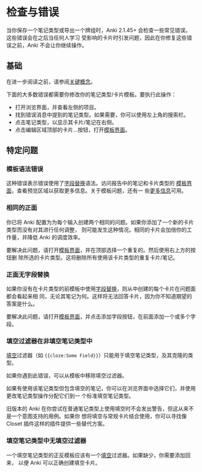 # 检查与错误

<!-- toc -->

当你保存一个笔记类型或导出一个牌组时，Anki 2.1.45+ 会检查一些常见错误。这些错误会在之后当任何人学习
受影响的卡片时引发问题，因此在你修复这些错误之前，Anki 不会让你继续操作。

## 基础

在进一步阅读之前，请参阅[关键概念](../getting-started.md#关键概念)。

下面的大多数错误都需要你修改你的笔记类型/卡片模板。要执行此操作：

- 打开浏览界面，并查看左侧的项目。
- 找到错误消息中提到的笔记类型。如果需要，你可以使用左上角的搜索栏。
- 点击笔记类型，以显示其卡片/笔记在右侧。
- 点击编辑区域顶部的卡片...按钮，打开[模板界面](./intro.md#模板界面)。

## 特定问题

### 模板语法错误

这种错误表示错误使用了[字段替换](./fields.md)语法。访问报告中的笔记和卡片类型的
[模板界面](./intro.md#模板界面)，查看预览区域以获取更多信息。关于模板问题，还有一
些[更多信息](https://faqs.ankiweb.net/card-template-has-a-problem.html)可用。

### 相同的正面

你已将 Anki 配置为为每个输入创建两个相同的问题。如果你添加了一个新的卡片类型而没有对其进行任何调整，
则可能发生这种情况。相同的卡片会加倍你的工作量，并降低 Anki 的调度效率。

要解决此问题，请打开[模板界面](./intro.md#模板界面)，并在顶部选择一个重复的。然后使用右上方的按钮删
除所选的卡片类型。这将删除所有使用该卡片类型的重复卡片/笔记。

### 正面无字段替换

如果你没有在卡片类型的前模板中使用[字段替换](./fields.md)，则从中创建的每个卡片在问题面都会看起来相
同，无论其笔记为何。这样将无法回答卡片，因为你不知道期望的答案是什么。

要解决此问题，请打开[模板界面](./intro.md#模板界面)，并点击添加字段按钮，在前面添加一个或多个字段。

### 填空过滤器在非填空笔记类型中

[填空](../editing.md#完形填空)过滤器（如 `{{cloze:Some Field}}`）只能用于填空笔记类型，及其克隆的类
型。

如果你遇到此错误，可以从模板中移除填空过滤器。

如果有使用该笔记类型但包含填空的笔记，你可以在浏览界面中选择它们，并使用更改笔记类型操作分配它们到一
个标准填空笔记类型。

旧版本的 Anki 在你尝试在普通笔记类型上使用填空时不会发出警告，但这从来不是一个意图支持的用例。如果你
想将填空与常规卡片结合使用，你可以寻找像 Closet 插件这样的插件提供一些替代方案。

### 填空笔记类型中无填空过滤器

一个填空笔记类型的正反模板应该有一个[填空](../editing.md#完形填空)过滤器。如果缺少，你需要添加回来，
以便 Anki 可以正确创建填空卡片。
